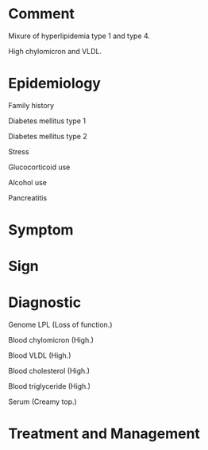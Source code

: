 # Comment

Mixure of hyperlipidemia type 1 and type 4.

High chylomicron and VLDL.

# Epidemiology

Family history

Diabetes mellitus type 1

Diabetes mellitus type 2

Stress

Glucocorticoid use

Alcohol use

Pancreatitis

# Symptom

# Sign

# Diagnostic

Genome LPL
(Loss of function.)

Blood chylomicron
(High.)

Blood VLDL
(High.)

Blood cholesterol
(High.)

Blood triglyceride
(High.)

Serum
(Creamy top.)

# Treatment and Management
